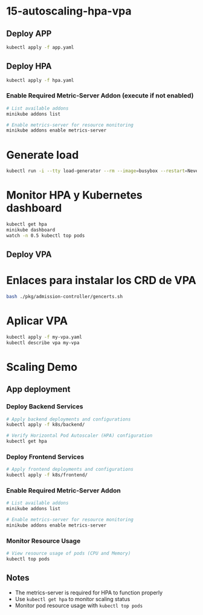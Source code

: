 # 15-autoscaling-hpa-vpa

## Deploy APP

```bash
kubectl apply -f app.yaml
```

## Deploy HPA

```bash
kubectl apply -f hpa.yaml
```

### Enable Required Metric-Server Addon (execute if not enabled)
```bash
# List available addons
minikube addons list

# Enable metrics-server for resource monitoring
minikube addons enable metrics-server
```

# Generate load

```bash
kubectl run -i --tty load-generator --rm --image=busybox --restart=Never -- /bin/sh -c "while sleep 0.001; do wget -q -O- http://my-app-service; done"
```

# Monitor HPA y Kubernetes dashboard

```bash
kubectl get hpa
minikube dashboard
watch -n 0.5 kubectl top pods
```

## Deploy VPA

# Enlaces para instalar los CRD de VPA

<!-- https://github.com/kubernetes/autoscaler/blob/master/vertical-pod-autoscaler/docs/installation.md -->

```bash (Optional: In case the secrets gets not properly created)
bash ./pkg/admission-controller/gencerts.sh
```

# Aplicar VPA

```bash
kubectl apply -f my-vpa.yaml
kubectl describe vpa my-vpa
```

# Scaling Demo

## App deployment

### Deploy Backend Services
```bash
# Apply backend deployments and configurations
kubectl apply -f k8s/backend/

# Verify Horizontal Pod Autoscaler (HPA) configuration
kubectl get hpa
```

### Deploy Frontend Services
```bash
# Apply frontend deployments and configurations
kubectl apply -f k8s/frontend/
```

### Enable Required Metric-Server Addon
```bash
# List available addons
minikube addons list

# Enable metrics-server for resource monitoring
minikube addons enable metrics-server
```

### Monitor Resource Usage
```bash
# View resource usage of pods (CPU and Memory)
kubectl top pods
```

## Notes
- The metrics-server is required for HPA to function properly
- Use `kubectl get hpa` to monitor scaling status
- Monitor pod resource usage with `kubectl top pods`
